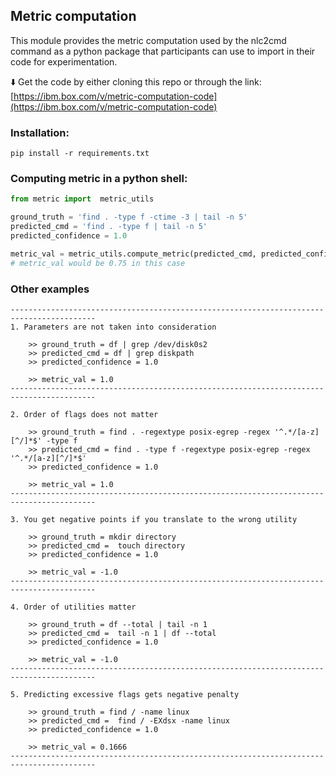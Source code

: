 ## Metric computation

This module provides the metric computation used by the nlc2cmd command as a python package 
that participants can use to import in their code for experimentation.

:arrow_down: Get the code by either cloning this repo or through the link: [https://ibm.box.com/v/metric-computation-code](https://ibm.box.com/v/metric-computation-code)


### Installation:
```
pip install -r requirements.txt
```


### Computing metric in a python shell:

```python
from metric import  metric_utils

ground_truth = 'find . -type f -ctime -3 | tail -n 5'
predicted_cmd = 'find . -type f | tail -n 5'
predicted_confidence = 1.0

metric_val = metric_utils.compute_metric(predicted_cmd, predicted_confidence, ground_truth)
# metric_val would be 0.75 in this case
```

### Other examples

```
-----------------------------------------------------------------------------------------
1. Parameters are not taken into consideration

    >> ground_truth = df | grep /dev/disk0s2
    >> predicted_cmd = df | grep diskpath
    >> predicted_confidence = 1.0

    >> metric_val = 1.0
-----------------------------------------------------------------------------------------

2. Order of flags does not matter

    >> ground_truth = find . -regextype posix-egrep -regex '^.*/[a-z][^/]*$' -type f
    >> predicted_cmd = find . -type f -regextype posix-egrep -regex '^.*/[a-z][^/]*$' 
    >> predicted_confidence = 1.0

    >> metric_val = 1.0
-----------------------------------------------------------------------------------------

3. You get negative points if you translate to the wrong utility

    >> ground_truth = mkdir directory
    >> predicted_cmd =  touch directory
    >> predicted_confidence = 1.0

    >> metric_val = -1.0
-----------------------------------------------------------------------------------------

4. Order of utilities matter

    >> ground_truth = df --total | tail -n 1
    >> predicted_cmd =  tail -n 1 | df --total
    >> predicted_confidence = 1.0

    >> metric_val = -1.0
-----------------------------------------------------------------------------------------

5. Predicting excessive flags gets negative penalty

    >> ground_truth = find / -name linux
    >> predicted_cmd =  find / -EXdsx -name linux
    >> predicted_confidence = 1.0

    >> metric_val = 0.1666
-----------------------------------------------------------------------------------------
```
